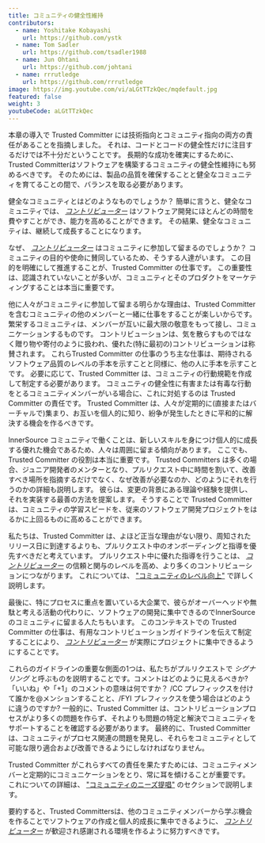 ```yaml
---
title: コミュニティの健全性維持
contributors:
  - name: Yoshitake Kobayashi
    url: https://github.com/ystk
  - name: Tom Sadler
    url: https://github.com/tsadler1988
  - name: Jun Ohtani
    url: https://github.com/johtani
  - name: rrrutledge
    url: https://github.com/rrrutledge
image: https://img.youtube.com/vi/aLGtTTzkQec/mqdefault.jpg
featured: false
weight: 3
youtubeCode: aLGtTTzkQec
---
```

<div class="paragraph">
<p>本章の導入で Trusted Committer には技術指向とコミュニティ指向の両方の責任があることを指摘しました。
それは、コードとコードの健全性だけに注目するだけでは不十分だということです。
長期的な成功を確実にするために、Trusted Committerはソフトウェアを構築するコミュニティの健全性維持にも努めるべきです。
そのためには、製品の品質を確保することと健全なコミュニティを育てることの間で、バランスを取る必要があります。</p>
</div>
<div class="paragraph">
<p>健全なコミュニティとはどのようなものでしょうか？
簡単に言うと、健全なコミュニティでは、 <a href="https://innersourcecommons.org/ja/learn/learning-path/contributor"><em>コントリビューター</em></a> はソフトウェア開発にほとんどの時間を費やすことができ、能力を高めることができます。
その結果、健全なコミュニティは、継続して成長することになります。</p>
</div>
<div class="paragraph">
<p>なぜ、 <a href="https://innersourcecommons.org/ja/learn/learning-path/contributor"><em>コントリビューター</em></a> はコミュニティに参加して留まるのでしょうか？
コミュニティの目的や使命に賛同しているため、そうする人達がいます。
この目的を明確にして推進することが、Trusted Committer の仕事です。
この重要性は、認識されていないことが多いが、コミュニティとそのプロダクトをマーケティングすることは本当に重要です。</p>
</div>
<div class="paragraph">
<p>他に人々がコミュニティに参加して留まる明らかな理由は、Trusted Committer を含むコミュニティの他のメンバーと一緒に仕事をすることが楽しいからです。
繁栄するコミュニティは、メンバーが互いに最大限の敬意をもって接し、コミュニケーションするものです。
コントリビューションは、気を散らすものではなく贈り物や寄付のように扱われ、優れた(特に最初の)コントリビューションは称賛されます。
これらTrusted Committer の仕事のうち主な仕事は、期待されるソフトウェア品質のレベルの手本を示すことと同様に、他の人に手本を示すことです。
必要に応じて、Trusted Committer は、コミュニティの行動規範を作成して制定する必要があります。
コミュニティの健全性に有害または有毒な行動をとるコミュニティメンバーがいる場合に、これに対処するのは Trusted Committer の責任です。
Trusted Committer は、人々が定期的に(直接またはバーチャルで)集まり、お互いを個人的に知り、紛争が発生したときに平和的に解決する機会を作るべきです。</p>
</div>
<div class="paragraph">
<p>InnerSource コミュニティで働くことは、新しいスキルを身につけ個人的に成長する優れた機会であるため、人々は周囲に留まる傾向があります。
ここでも、Trusted Committer の役割は本当に重要です。
Trusted Committers は多くの場合、ジュニア開発者のメンターとなり、プルリクエスト中に時間を割いて、改善すべき場所を指摘するだけでなく、なぜ改善が必要なのか、どのようにそれを行うのかの詳細も説明します。
彼らは、変更の背景にある理論や経験を提供し、それを実装する最善の方法を提案します。
そうすることで Trusted Committer は、コミュニティの学習スピードを、従来のソフトウェア開発プロジェクトをはるかに上回るものに高めることができます。</p>
</div>
<div class="paragraph">
<p>私たちは、Trusted Committer は、よほど正当な理由がない限り、周知されたリリース日に到達するよりも、プルリクエスト中のオンボーディングと指導を優先すべきだと考えています。
プルリクエスト中に優れた指導を行うことは、 <a href="https://innersourcecommons.org/ja/learn/learning-path/contributor"><em>コントリビューター</em></a> の信頼と関与のレベルを高め、より多くのコントリビューションにつながります。
これについては、 <a href="https://innersourcecommons.org/ja/learn/learning-path/trusted-committer/04/">"コミュニティのレベル向上"</a> で詳しく説明します。</p>
</div>
<div class="paragraph">
<p>最後に、特にプロセスに重点を置いている大企業で、彼らがオーバーヘッドや無駄と考える活動の代わりに、ソフトウェアの開発に集中できるのでInnerSource のコミュニティに留まる人たちもいます。
このコンテキストでの Trusted Committer の仕事は、有用なコントリビューションガイドラインを伝えて制定することにより、 <a href="https://innersourcecommons.org/ja/learn/learning-path/contributor"><em>コントリビューター</em></a> が実際にプロジェクトに集中できるようにすることです。</p>
</div>
<div class="paragraph">
<p>これらのガイドラインの重要な側面の1つは、私たちがプルリクエストで <em>シグナリング</em> と呼ぶものを説明することです。コメントはどのように見えるべきか?
「いいね」や「+1」のコメントの意味は何ですか？
/CC プレフィックスを付けて誰かを@メンションすることと、/FYI プレフィックスを使う場合はどのように違うのですか?
一般的に、Trusted Committer は、コントリビューションプロセスがより多くの問題を作らず、それよりも問題の特定と解決でコミュニティをサポートすることを確認する必要があります。
最終的に、Trusted Committer は、コミュニティがプロセス関連の問題を発見し、それらをコミュニティとして可能な限り適合および改善できるようにしなければなりません。</p>
</div>
<div class="paragraph">
<p>Trusted Committer がこれらすべての責任を果たすためには、コミュニティメンバーと定期的にコミュニケーションをとり、常に耳を傾けることが重要です。
これについての詳細は、 <a href="https://innersourcecommons.org/ja/learn/learning-path/trusted-committer/06/">"コミュニティのニーズ提唱"</a> のセクションで説明します。</p>
</div>
<div class="paragraph">
<p>要約すると、Trusted Committersは、他のコミュニティメンバーから学ぶ機会を作ることでソフトウェアの作成と個人的成長に集中できるように、 <a href="https://innersourcecommons.org/ja/learn/learning-path/contributor"><em>コントリビューター</em></a> が歓迎され感謝される環境を作るように努力すべきです。</p>
</div>
<!--- This file autogenerated from https://github.com/InnerSourceCommons/InnerSourceLearningPath/blob/master/scripts -->